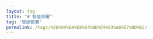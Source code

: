 ```yaml
---
layout: tag
title: "# 智能部署"
tag: "智能部署"
permalink: /tags/%E6%99%BA%E8%83%BD%E9%83%A8%E7%BD%B2/
---
```

